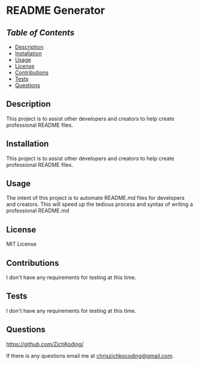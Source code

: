 
# **README Generator**

## _Table of Contents_
* [Description](#description)
* [Installation](#installation)
* [Usage](#usage)
* [License](#license)
* [Contributions](#contributions)
* [Tests](#tests)
* [Questions](#questions)

## **Description**
This project is to assist other developers and creators to help create professional README files.

## **Installation**
This project is to assist other developers and creators to help create professional README files.

## **Usage**
The intent of this project is to automate README.md files for developers and creators. This will speed up the tedious process and syntax of writing a professional README.md

## **License**
MIT License

## **Contributions**
I don't have any requirements for testing at this time.

## **Tests**
I don't have any requirements for testing at this time.

## **Questions**
https://github.com/ZichKoding/

If there is any questions email me at chriszichkocoding@gmail.com.
    